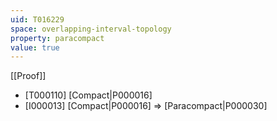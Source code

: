 ```yaml
---
uid: T016229
space: overlapping-interval-topology
property: paracompact
value: true
---
```

[[Proof]]

* [T000110] [Compact|P000016]
* [I000013] [Compact|P000016] => [Paracompact|P000030]

